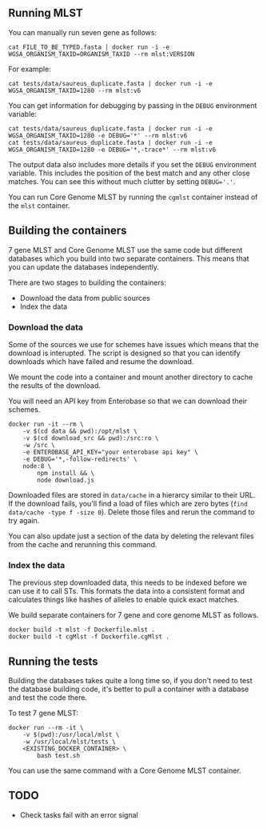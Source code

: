 ## Running MLST

You can manually run seven gene as follows:

```
cat FILE_TO_BE_TYPED.fasta | docker run -i -e WGSA_ORGANISM_TAXID=ORGANISM_TAXID --rm mlst:VERSION
```

For example:

```
cat tests/data/saureus_duplicate.fasta | docker run -i -e WGSA_ORGANISM_TAXID=1280 --rm mlst:v6
```

You can get information for debugging by passing in the `DEBUG` environment variable:

```
cat tests/data/saureus_duplicate.fasta | docker run -i -e WGSA_ORGANISM_TAXID=1280 -e DEBUG='*' --rm mlst:v6
cat tests/data/saureus_duplicate.fasta | docker run -i -e WGSA_ORGANISM_TAXID=1280 -e DEBUG='*,-trace*' --rm mlst:v6
```

The output data also includes more details if you set the `DEBUG` environment variable.  This includes 
the position of the best match and any other close matches.  You can see this without much clutter 
by setting `DEBUG='.'`.

You can run Core Genome MLST by running the `cgmlst` container instead of the `mlst` container.

## Building the containers

7 gene MLST and Core Genome MLST use the same code but different databases 
which you build into two separate containers.  This means that you can 
update the databases independently.

There are two stages to building the containers:

* Download the data from public sources
* Index the data

### Download the data

Some of the sources we use for schemes have issues which means that the 
download is interupted.  The script is designed so that you can identify 
downloads which have failed and resume the download.

We mount the code into a container and mount another directory to cache 
the results of the download.

You will need an API key from Enterobase so that we can download their 
schemes.

```
docker run -it --rm \
    -v $(cd data && pwd):/opt/mlst \
    -v $(cd download_src && pwd):/src:ro \
    -w /src \
    -e ENTEROBASE_API_KEY="your enterobase api key" \
    -e DEBUG='*,-follow-redirects' \
    node:8 \
        npm install && \
        node download.js
```

Downloaded files are stored in `data/cache` in a hierarcy similar to 
their URL.  If the download fails, you'll find a load of files which are 
zero bytes (`find data/cache -type f -size 0`).  Delete those files and 
rerun the command to try again.

You can also update just a section of the data by deleting the relevant 
files from the cache and rerunning this command.

### Index the data

The previous step downloaded data, this needs to be indexed before we can 
use it to call STs.  This formats the data into a consistent format and 
calculates things like hashes of alleles to enable quick exact matches.

We build separate containers for 7 gene and core genome MLST as follows.

```
docker build -t mlst -f Dockerfile.mlst .
docker build -t cgMlst -f Dockerfile.cgMlst .
```

## Running the tests

Building the databases takes quite a long time so, if you don't need to test 
the database building code, it's better to pull a container with a database 
and test the code there.

To test 7 gene MLST:

```
docker run --rm -it \
    -v $(pwd):/usr/local/mlst \
    -w /usr/local/mlst/tests \
    <EXISTING_DOCKER_CONTAINER> \
        bash test.sh
```

You can use the same command with a Core Genome MLST container.

## TODO

* Check tasks fail with an error signal